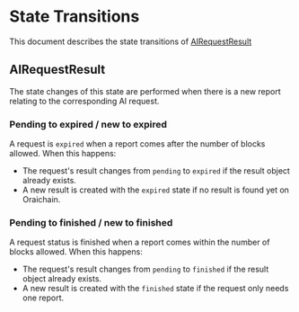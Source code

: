 <!--
order: 2
-->

# State Transitions

This document describes the state transitions of [AIRequestResult](./01_state.md#airequestresult)

## AIRequestResult

The state changes of this state are performed when there is a new report relating to the corresponding AI request.

### Pending to expired / new to expired

A request is `expired` when a report comes after the number of blocks allowed. When this happens:

- The request's result changes from `pending` to `expired` if the result object already exists.
- A new result is created with the `expired` state if no result is found yet on Oraichain.

### Pending to finished / new to finished

A request status is finished when a report comes within the number of blocks allowed. When this happens:

- The request's result changes from `pending` to `finished` if the result object already exists.
- A new result is created with the `finished` state if the request only needs one report.

